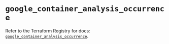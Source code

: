 # `google_container_analysis_occurrence`

Refer to the Terraform Registry for docs: [`google_container_analysis_occurrence`](https://registry.terraform.io/providers/hashicorp/google/5.12.0/docs/resources/container_analysis_occurrence).
